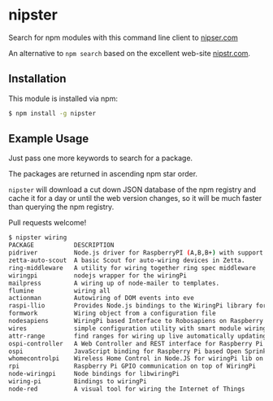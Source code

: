 # nipster

Search for npm modules with this command line client to [nipser.com](http://nipstr.com) 

An alternative to `npm search` based on the excellent web-site [nipstr.com](http://nipstr.com).

## Installation

This module is installed via npm:

``` bash
$ npm install -g nipster
```

## Example Usage

Just pass one more keywords to search for a package.

The packages are returned in ascending npm star order.

`nipster` will download a cut down JSON database of the npm registry and cache
it for a day or until the web version changes, so it will be much faster than
querying the npm registry.

Pull requests welcome!

``` bash
$ nipster wiring
PACKAGE           DESCRIPTION                                                                       AUTHOR           MODIFIED    STARS
pidriver          Node.js driver for RaspberryPI (A,B,B+) with support for GPIO, SPI, PWM, LCD      Wszerad          2014-08-31      0
zetta-auto-scout  A basic Scout for auto-wiring devices in Zetta.                                   Kevin Swiber     2014-08-11      0
ring-middleware   A utility for wiring together ring spec middleware                                Joseph Moniz     2014-03-12      0
wiringpi          nodejs wrapper for the wiringPi                                                   ZhangYuanwei     2013-09-14      0
mailpress         A wiring up of node-mailer to templates.                                          Jake Swanson     2014-06-24      0
flumine           wiring all                                                                        daichi hiroki    2014-09-01      0
actionman         Autowiring of DOM events into eve                                                 Damon Oehlman    2014-07-21      0
raspi-llio        Provides Node.js bindings to the WiringPi library for controlling a Raspberry Pi  Bryan Hughes     2014-07-23      0
formwork          Wiring object from a configuration file                                           Amaury Mylônas   2014-09-12      0
nodesapiens       WiringPi based Interface to Robosapiens on Raspberry Pi                           Darach Ennis     2013-07-21      1
wires             simple configuration utility with smart module wiring for unobtrusive dependency  Julian Aubourg   2014-05-27      2
attr-range        find ranges for wiring up live automatically updating collections                                  2014-01-19      2
ospi-controller   A Web Controller and REST interface for Raspberry Pi based irrigation system                       2013-08-24      3
ospi              JavaScript binding for Raspberry Pi based Open Sprinkler                                           2013-08-10      3
whomecontrolpi    Wireless Home Control in Node.JS for wiringPi lib on Raspberry Pi                 Tommy Ziegler    2013-07-26      3
rpi               Raspberry Pi GPIO communication on top of WiringPi                                Xavier Seignard  2013-08-13      3
node-wiringpi     Node bindings for libwiringPi                                                     Meadhbh Hamrick  2012-12-29      7
wiring-pi         Bindings to wiringPi                                                              Igor Soarez      2014-08-27     16
node-red          A visual tool for wiring the Internet of Things                                                    2014-06-29    788

```
